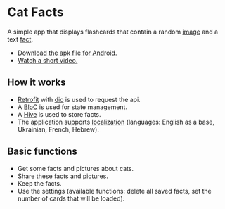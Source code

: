 # Cat Facts

A simple app that displays flashcards that contain a random [image](https://cataas.com) and a text [fact](https://catfact.ninja').

- [Download the apk file for Android.](https://drive.google.com/file/d/1Q-KZp6UzTeVygifl_dYa1eJD9HCceP5W/view?usp=share_link)
- [Watch a short video.](https://drive.google.com/file/d/17JP4I-tzNFGHGvXMxvE5mbrWJJj0jbtq/view?usp=share_link)

## How it works

- [Retrofit](https://pub.dev/packages/retrofit) with [dio](https://pub.dev/packages/dio) is used to request the api.
- A [BloС](https://pub.dev/packages/flutter_bloc) is used for state management.
- A [Hive](https://pub.dev/packages/hive_flutter) is used to store facts.
- The application supports [localization](https://pub.dev/packages/flutter_localization) (languages: English as a base, Ukrainian, French, Hebrew).

## Basic functions

- Get some facts and pictures about cats.
- Share these facts and pictures.
- Keep the facts.
- Use the settings (available functions: delete all saved facts, set the number of cards that will be loaded).